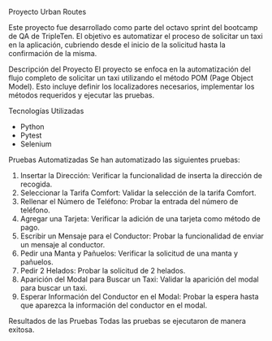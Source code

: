 Proyecto Urban Routes

Este proyecto fue desarrollado como parte del octavo sprint del bootcamp de QA de TripleTen. El objetivo es automatizar el proceso de solicitar un taxi en la aplicación, cubriendo desde el inicio de la solicitud hasta la confirmación de la misma.

Descripción del Proyecto
El proyecto se enfoca en la automatización del flujo completo de solicitar un taxi utilizando el método POM (Page Object Model). Esto incluye definir los localizadores necesarios, implementar los métodos requeridos y ejecutar las pruebas. 

Tecnologías Utilizadas
  * Python
  * Pytest
  * Selenium


Pruebas Automatizadas
Se han automatizado las siguientes pruebas:
  1. Insertar la Dirección: Verificar la funcionalidad de inserta la dirección de recogida.
  2. Seleccionar la Tarifa Comfort: Validar la selección de la tarifa Comfort.
  3. Rellenar el Número de Teléfono: Probar la entrada del número de teléfono.
  4. Agregar una Tarjeta: Verificar la adición de una tarjeta como método de pago.
  5. Escribir un Mensaje para el Conductor: Probar la funcionalidad de enviar un mensaje al conductor.
  6. Pedir una Manta y Pañuelos: Verificar la solicitud de una manta y pañuelos.
  7. Pedir 2 Helados: Probar la solicitud de 2 helados.
  8. Aparición del Modal para Buscar un Taxi: Validar la aparición del modal para buscar un taxi.
  9. Esperar Información del Conductor en el Modal: Probar la espera hasta que aparezca la información del conductor en el modal.

Resultados de las Pruebas
Todas las pruebas se ejecutaron de manera exitosa.
